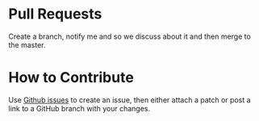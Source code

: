 # Pull Requests

Create a branch, notify me and so we discuss about it and then merge to the
master.

# How to Contribute

Use [Github issues](https://github.com/jasonwee/jwms/issues) to create
an issue, then either attach a patch or post a link to a GitHub branch with your
changes.
